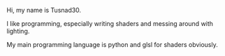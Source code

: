 Hi, my name is Tusnad30. 

I like programming, especially writing shaders and messing around with lighting.

My main programming language is python and glsl for shaders obviously.

